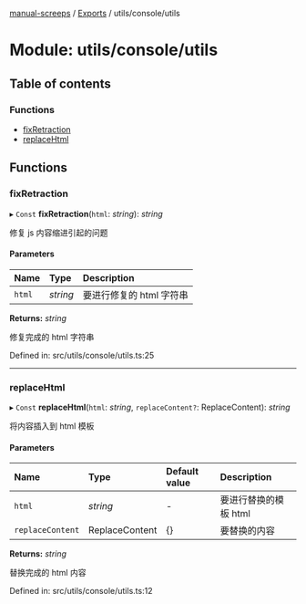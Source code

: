 [manual-screeps](../README.md) / [Exports](../modules.md) / utils/console/utils

# Module: utils/console/utils

## Table of contents

### Functions

- [fixRetraction](utils_console_utils.md#fixretraction)
- [replaceHtml](utils_console_utils.md#replacehtml)

## Functions

### fixRetraction

▸ `Const` **fixRetraction**(`html`: *string*): *string*

修复 js 内容缩进引起的问题

#### Parameters

| Name | Type | Description |
| :------ | :------ | :------ |
| `html` | *string* | 要进行修复的 html 字符串 |

**Returns:** *string*

修复完成的 html 字符串

Defined in: src/utils/console/utils.ts:25

___

### replaceHtml

▸ `Const` **replaceHtml**(`html`: *string*, `replaceContent?`: ReplaceContent): *string*

将内容插入到 html 模板

#### Parameters

| Name | Type | Default value | Description |
| :------ | :------ | :------ | :------ |
| `html` | *string* | - | 要进行替换的模板 html |
| `replaceContent` | ReplaceContent | {} | 要替换的内容 |

**Returns:** *string*

替换完成的 html 内容

Defined in: src/utils/console/utils.ts:12

